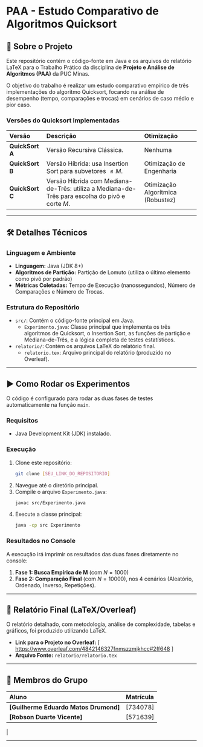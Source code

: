 # PAA - Estudo Comparativo de Algoritmos Quicksort

## 📄 Sobre o Projeto

Este repositório contém o código-fonte em Java e os arquivos do relatório LaTeX para o Trabalho Prático da disciplina de **Projeto e Análise de Algoritmos (PAA)** da PUC Minas.

O objetivo do trabalho é realizar um estudo comparativo empírico de três implementações do algoritmo Quicksort, focando na análise de desempenho (tempo, comparações e trocas) em cenários de caso médio e pior caso.

### Versões do Quicksort Implementadas

| Versão | Descrição | Otimização |
| :--- | :--- | :--- |
| **QuickSort A** | Versão Recursiva Clássica. | Nenhuma |
| **QuickSort B** | Versão Híbrida: usa Insertion Sort para subvetores $\le M$. | Otimização de Engenharia |
| **QuickSort C** | Versão Híbrida com Mediana-de-Três: utiliza a Mediana-de-Três para escolha do pivô e corte $M$. | Otimização Algorítmica (Robustez) |

---

## 🛠️ Detalhes Técnicos

### Linguagem e Ambiente

* **Linguagem:** Java (JDK 8+)
* **Algoritmos de Partição:** Partição de Lomuto (utiliza o último elemento como pivô por padrão)
* **Métricas Coletadas:** Tempo de Execução (nanossegundos), Número de Comparações e Número de Trocas.

### Estrutura do Repositório

* `src/`: Contém o código-fonte principal em Java.
    * `Experimento.java`: Classe principal que implementa os três algoritmos de Quicksort, o Insertion Sort, as funções de partição e Mediana-de-Três, e a lógica completa de testes estatísticos.
* `relatorio/`: Contém os arquivos LaTeX do relatório final.
    * `relatorio.tex`: Arquivo principal do relatório (produzido no Overleaf).

---

## ▶️ Como Rodar os Experimentos

O código é configurado para rodar as duas fases de testes automaticamente na função `main`.

### Requisitos

* Java Development Kit (JDK) instalado.

### Execução

1.  Clone este repositório:
    ```bash
    git clone [SEU_LINK_DO_REPOSITORIO]
    ```
2.  Navegue até o diretório principal.
3.  Compile o arquivo `Experimento.java`:
    ```bash
    javac src/Experimento.java
    ```
4.  Execute a classe principal:
    ```bash
    java -cp src Experimento
    ```

### Resultados no Console

A execução irá imprimir os resultados das duas fases diretamente no console:

1.  **Fase 1: Busca Empírica de M** (com $N=1000$)
2.  **Fase 2: Comparação Final** (com $N=10000$), nos 4 cenários (Aleatório, Ordenado, Inverso, Repetições).

---

## 📝 Relatório Final (LaTeX/Overleaf)

O relatório detalhado, com metodologia, análise de complexidade, tabelas e gráficos, foi produzido utilizando LaTeX.

* **Link para o Projeto no Overleaf:**
    \[ https://www.overleaf.com/4842146327fnmszzmjkhcc#2ff648 \]
* **Arquivo Fonte:** `relatorio/relatorio.tex`

---

## 👥 Membros do Grupo

| Aluno | Matrícula |
| :--- | :--- |
| **[Guilherme Eduardo Matos Drumond]** | [734078] |
| **[Robson Duarte Vicente]** | [571639] |
|

***
